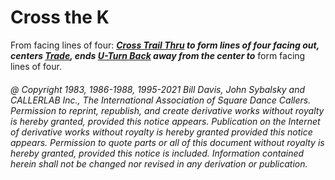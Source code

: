 
# Cross the K

From facing lines of four:
***[Cross Trail Thru](../a1/cross_trail_thru.md) to form lines of four facing out,***
***centers [Trade](../b2/trade.md), ends [U-Turn Back](../b1/turn_back.md)
*away from the center* to*** form facing lines of
four.

###### @ Copyright 1983, 1986-1988, 1995-2021 Bill Davis, John Sybalsky and CALLERLAB Inc., The International Association of Square Dance Callers. Permission to reprint, republish, and create derivative works without royalty is hereby granted, provided this notice appears. Publication on the Internet of derivative works without royalty is hereby granted provided this notice appears. Permission to quote parts or all of this document without royalty is hereby granted, provided this notice is included. Information contained herein shall not be changed nor revised in any derivation or publication.

